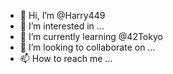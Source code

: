 - 👋 Hi, I’m @Harry449
- 👀 I’m interested in ...
- 🌱 I’m currently learning @42Tokyo
- 💞️ I’m looking to collaborate on ...
- 📫 How to reach me ...

<!---
Harry449/Harry449 is a ✨ special ✨ repository because its `README.md` (this file) appears on your GitHub profile.
You can click the Preview link to take a look at your changes.
--->
